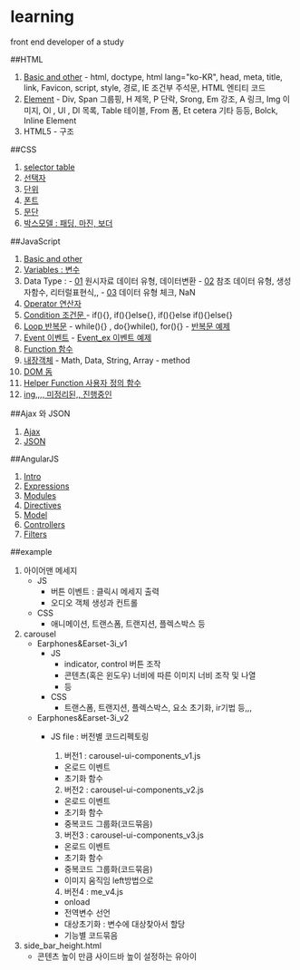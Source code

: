 # learning
front end developer of a study

##HTML
  1. [Basic and other](https://github.com/sseom/learning/blob/master/01_HTML/01_basic.md)
    - html, doctype, html lang="ko-KR", head, meta, title, link, Favicon, script, style, 경로, IE 조건부 주석문, HTML 엔티티 코드
  2. [Element](https://github.com/sseom/learning/blob/master/01_HTML/02_element.md)
    - Div, Span 그룹핑, H 제목, P 단락, Srong, Em 강조, A 링크, Img 이미지, Ol , Ul , Dl 목록, Table 테이블, From 폼, Et cetera 기타 등등, Bolck, Inline Element
  3. HTML5
    - 구조


##CSS
  1. [selector table](https://github.com/sseom/learning/blob/master/02_CSS/01_selector-table.md)
  2. [선택자](https://github.com/sseom/learning/blob/master/02_CSS/02_selector.md)
  3. [단위](https://github.com/sseom/learning/blob/master/02_CSS/03_unit-size.md)
  4. [폰트]()
  5. [문단]()
  6. [박스모델 : 패딩, 마진, 보더]()


##JavaScript
  1. [Basic and other](https://github.com/sseom/learning/blob/master/03_Javascript/01_js_basic.md)
  2. [Variables : 변수](https://github.com/sseom/learning/blob/master/03_Javascript/02_variables.md)
  3. Data Type :
    - [01](https://github.com/sseom/learning/blob/master/03_Javascript/03_data_type_01.md) 원시자료 데이터 유형, 데이터변환
    - [02](https://github.com/sseom/learning/blob/master/03_Javascript/03_data_type_02.md) 참조 데이터 유형, 생성자함수, 리터럴표현식,,
    - [03](https://github.com/sseom/learning/blob/master/03_Javascript/03_data_type_03.md) 데이터 유형 체크, NaN
  4. [Operator 연산자](https://github.com/sseom/learning/blob/master/03_Javascript/04_operator.md)
  5. [Condition 조건문 ](https://github.com/sseom/learning/blob/master/03_Javascript/05_condition.md)
    - if(){}, if(){}else{}, if(){}else if(){}else{}
  6. [Loop 반복문](https://github.com/sseom/learning/blob/master/03_Javascript/06_Loop.md)
    - while(){} , do{}while(), for(){}
    - [반복문 예제](https://github.com/sseom/learning/blob/master/03_Javascript/06_Loop_ex.md)
  7. [Event 이벤트](https://github.com/sseom/learning/blob/master/03_Javascript/07_Event.md)
    - [Event_ex 이벤트 예제](https://github.com/sseom/learning/blob/master/03_Javascript/07_Event_ex.md)
  8. [Function 함수](https://github.com/sseom/learning/blob/master/03_Javascript/08_Function.md)
  9. [내장객체](https://github.com/sseom/learning/blob/master/03_Javascript/09_built_in_objects.md)
    - Math, Data, String, Array
    - method
  77. [DOM 돔](https://github.com/sseom/learning/blob/master/03_Javascript/77_dom_00.md)
  88. [Helper Function 사용자 정의 함수](https://github.com/sseom/learning/blob/master/03_Javascript/88_helper_function.md)
  99. [ing,,,, 미정리된,, 진행중인](https://github.com/sseom/learning/blob/master/03_Javascript/99_ing.md)


##Ajax 와 JSON
  1. [Ajax](https://github.com/sseom/learning/blob/master/04_Ajax_JSON/01_Ajax.md)
  2. [JSON](https://github.com/sseom/learning/blob/master/04_Ajax_JSON/02_JSON.md)

##AngularJS
  1. [Intro](https://github.com/sseom/learning/blob/master/05_AngularJS/01_Angular_Intro.md)
  2. [Expressions](https://github.com/sseom/learning/blob/master/05_AngularJS/02_Angular_Expressions.md)
  3. [Modules](https://github.com/sseom/learning/blob/master/05_AngularJS/03_Angular_Modules.md)
  4. [Directives](https://github.com/sseom/learning/blob/master/05_AngularJS/04_Angular_Directives.md)
  5. [Model](https://github.com/sseom/learning/blob/master/05_AngularJS/05_Angular_Model.md)
  6. [Controllers](https://github.com/sseom/learning/blob/master/05_AngularJS/06_Angular_Controllers.md)
  7. [Filters](https://github.com/sseom/learning/blob/master/05_AngularJS/07_Angular_Filters.md)

##example
  1. 아이어맨 메세지 
      - JS
          + 버튼 이벤트 : 클릭시 메세지 출력
          + 오디오 객체 생성과  컨트롤
      - CSS
          + 애니메이션, 트랜스폼, 트랜지션, 플렉스박스 등
  2. carousel
      - Earphones&Earset-3i_v1
          + JS
              * indicator, control 버튼 조작
              * 콘텐츠(혹은 윈도우) 너비에 따른 이미지 너비 조작 및 나열
              * 등
          + CSS
              * 트랜스폼, 트랜지션, 플렉스박스, 요소 초기화, ir기법 등,,, 
      - Earphones&Earset-3i_v2
          + JS file : 버전별 코드리펙토링
            1. 버전1 : carousel-ui-components_v1.js
              - 온로드 이벤트
              - 초기화 함수

            2. 버전2 : carousel-ui-components_v2.js
              - 온로드 이벤트
              - 초기화 함수
              - 중복코드 그룹화(코드묶음)

            3. 버전3 : carousel-ui-components_v3.js
              - 온로드 이벤트
              - 초기화 함수
              - 중복코드 그룹화(코드묶음)
              - 이미지 움직임 left방법으로

            4. 버전4 : me_v4.js
              - onload 
              - 전역변수 선언
              - 대상초기화 : 변수에 대상찾아서 할당
              - 기능별 코드묶음
  3. side_bar_height.html
      - 콘텐츠 높이 만큼 사이드바 높이 설정하는 유아이
